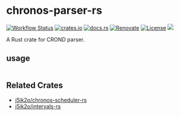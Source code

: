 # chronos-parser-rs

[![Workflow Status](https://github.com/j5ik2o/chronos-parser-rs/workflows/ci/badge.svg)](https://github.com/j5ik2o/chronos-parser-rs/actions?query=workflow%3A%22ci%22)
[![crates.io](https://img.shields.io/crates/v/chronos-parser-rs.svg)](https://crates.io/crates/chronos-parser-rs)
[![docs.rs](https://docs.rs/chronos-parser-rs/badge.svg)](https://docs.rs/chronos-parser-rs)
[![Renovate](https://img.shields.io/badge/renovate-enabled-brightgreen.svg)](https://renovatebot.com)
[![License](https://img.shields.io/badge/License-MIT-blue.svg)](https://opensource.org/licenses/MIT)
[![](https://tokei.rs/b1/github/j5ik2o/chronos-parser-rs)](https://github.com/XAMPPRocky/tokei)

A Rust crate for CROND parser.

## usage

```rust

```


## Related Crates

- [j5ik2o/chronos-scheduler-rs](https://github.com/j5ik2o/chronos-scheduler-rs)
- [j5ik2o/intervals-rs](https://github.com/j5ik2o/intervals-rs)
